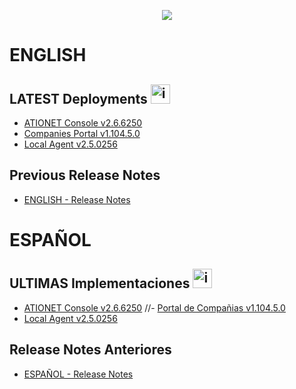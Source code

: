 <p align="center">
  <img src="https://github.com/Ationet/ationetdocs/raw/master/Content/Images/ATIOnetLogo_250x70.png" />
</p>

# ENGLISH

## LATEST Deployments <img width="31" alt="image" src="https://github.com/user-attachments/assets/56003bab-4447-4354-9eb5-868fc33180f7" />

- [ATIONET Console v2.6.6250](/ATIONET-Console/v2.6.6250_EN.md)
- [Companies Portal v1.104.5.0](/Company%20Portal/1.104.5.0%20ENG.md)
- [Local Agent v2.5.0256](/LocalAgent/v2.5.0256_EN.md)

  
## Previous Release Notes
- [ENGLISH - Release Notes](Release_Notes.md)

# ESPAÑOL

## ULTIMAS Implementaciones <img width="31" alt="image" src="https://github.com/user-attachments/assets/ac66f280-d06b-4685-9456-1219076a5731" />

- [ATIONET Console v2.6.6250](/ATIONET-Console/v2.6.6350_ES.md)
//- [Portal de Compañias v1.104.5.0](/Company%20Portal/1.104.5.0%20ESP.md)
- [Local Agent v2.5.0256](/LocalAgent/v2.5.0256_ES.md)




## Release Notes Anteriores
- [ESPAÑOL - Release Notes](Release_Notes.md)
